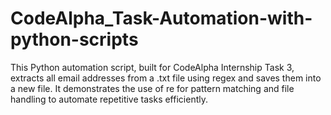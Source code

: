 # CodeAlpha_Task-Automation-with-python-scripts
This Python automation script, built for CodeAlpha Internship Task 3, extracts all email addresses from a .txt file using regex and saves them into a new file. It demonstrates the use of re for pattern matching and file handling to automate repetitive tasks efficiently.
